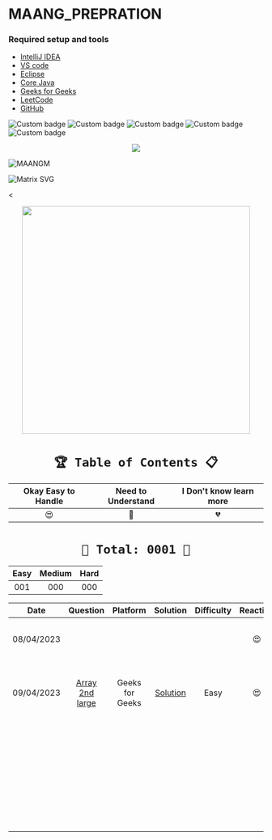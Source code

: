 # MAANG_PREPRATION




### Required setup and tools

- [IntelliJ IDEA ](https://www.jetbrains.com/idea/)
- [VS code](https://code.visualstudio.com/)
- [Eclipse](https://www.eclipse.org/)
- [Core Java](https://docs.oracle.com/en/java/)
- [Geeks for Geeks](https://practice.geeksforgeeks.org/home)
- [LeetCode](https://leetcode.com/)
- [GitHub](https://github.com/)





![Custom badge](https://img.shields.io/badge/Repo-Started-brightgreen)   ![Custom badge](https://img.shields.io/badge/MAANG-Prepration-ff69b4)
![Custom badge](https://img.shields.io/badge/ARRAYS-Started-green)      ![Custom badge](https://img.shields.io/badge/LinkedList-NotYet-yellow)
![Custom badge](https://img.shields.io/badge/YOGESH-OnDuty-ff69b4)





<p align="center">
    <a href="https://github.com/yogeshjoga/MAANG_PREPRATION#readme" target="_blank"> <img src="https://readme-typing-svg.herokuapp.com?font=Tourney&center=true&vCenter=true&color=2CFF00&size=65&pause=750&width=1280&height=80&lines=The+Complete+MAANG+Preparation"/> </a>
</p>




![MAANGM](https://user-images.githubusercontent.com/36118169/230730170-3574e442-8073-45bf-a91a-4ed2f299b859.gif)

![Matrix SVG](https://raw.githubusercontent.com/rodrigograca31/rodrigograca31/master/matrix.svg)

<

<p align="center">
    <img src="https://readme-jokes.vercel.app/api" width="450px" />
</p>

 <div align="center">


# `🏆 Table of Contents 📋`

| Okay Easy to Handle  |  Need to Understand   | I Don't know learn more  |
|:--------------------:|:---------------------:|:------------------------:|
|          😍          |          🥵           |            💔            |


# ` 💝 Total: 0001 💝 `

| Easy | Medium | Hard |
|:----:|:------:|:----:|
| 001  |  000   | 000  |


|    Date    |                Question                 |    Platform     |                                         Solution                                          | Difficulty |  Reaction   |                           Description                           |
|:----------:|:---------------------------------------:|:---------------:|:-----------------------------------------------------------------------------------------:|:----------:|:-----------:|:---------------------------------------------------------------:|
| 08/04/2023 |                                         |                 |                                                                                           |            |     😍      |               Ntg solved today just setup the env               |
| 09/04/2023 | [Array 2nd large](https://rb.gy/1ijnm)  | Geeks for Geeks | [Solution](https://github.com/yogeshjoga/MAANG_PREPRATION/blob/main/Arrays/src/Main.java) |    Easy    |     😍      | with out sort the array need to solve this problem little hard! |           
|            |                                         |                 |                                                                                           |            |             |                                                                 |   
|            |                                         |                 |                                                                                           |            |             |                                                                 |   
|            |                                         |                 |                                                                                           |            |             |                                                                 |   
|            |                                         |                 |                                                                                           |            |             |                                                                 |   
|            |                                         |                 |                                                                                           |            |             |                                                                 |   
|            |                                         |                 |                                                                                           |            |             |                                                                 |   
|            |                                         |                 |                                                                                           |            |             |                                                                 |   
|            |                                         |                 |                                                                                           |            |             |                                                                 |   
|            |                                         |                 |                                                                                           |            |             |                                                                 |   
|            |                                         |                 |                                                                                           |            |             |                                                                 |   
|            |                                         |                 |                                                                                           |            |             |                                                                 |   
|            |                                         |                 |                                                                                           |            |             |                                                                 |   
|            |                                         |                 |                                                                                           |            |             |                                                                 |   
|            |                                         |                 |                                                                                           |            |             |                                                                 |   
|            |                                         |                 |                                                                                           |            |             |                                                                 |   
|            |                                         |                 |                                                                                           |            |             |                                                                 |   
|            |                                         |                 |                                                                                           |            |             |                                                                 |   
|            |                                         |                 |                                                                                           |            |             |                                                                 |   
|            |                                         |                 |                                                                                           |            |             |                                                                 |   
|            |                                         |                 |                                                                                           |            |             |                                                                 |   
|            |                                         |                 |                                                                                           |            |             |                                                                 |   
|            |                                         |                 |                                                                                           |            |             |                                                                 |   
|            |                                         |                 |                                                                                           |            |             |                                                                 |   
|            |                                         |                 |                                                                                           |            |             |                                                                 |   
|            |                                         |                 |                                                                                           |            |             |                                                                 |   
|            |                                         |                 |                                                                                           |            |             |                                                                 |   
|            |                                         |                 |                                                                                           |            |             |                                                                 |   
|            |                                         |                 |                                                                                           |            |             |                                                                 |   
|            |                                         |                 |                                                                                           |            |             |                                                                 |   
|            |                                         |                 |                                                                                           |            |             |                                                                 |   
|            |                                         |                 |                                                                                           |            |             |                                                                 |   
|            |                                         |                 |                                                                                           |            |             |                                                                 |   
|            |                                         |                 |                                                                                           |            |             |                                                                 |   
|            |                                         |                 |                                                                                           |            |             |                                                                 |   
|            |                                         |                 |                                                                                           |            |             |                                                                 |   








